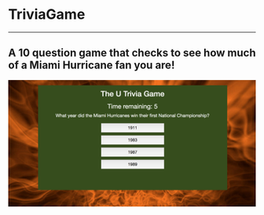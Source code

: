 # TriviaGame
------
A 10 question game that checks to see how much of a Miami Hurricane fan you are!
------

![alt text](https://github.com/JohnnyD4/TriviaGame/blob/master/umTrivia.png)

